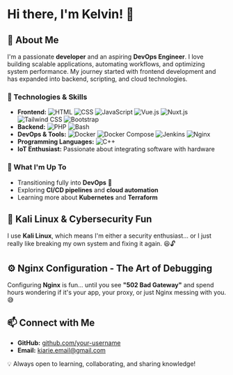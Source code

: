 # Hi there, I'm Kelvin! 👋

## 🚀 About Me
I'm a passionate **developer** and an aspiring **DevOps Engineer**. I love building scalable applications, automating workflows, and optimizing system performance. My journey started with frontend development and has expanded into backend, scripting, and cloud technologies.

### 🔧 Technologies & Skills
- **Frontend:** ![HTML](https://img.shields.io/badge/HTML5-%23E34F26.svg?style=flat&logo=html5&logoColor=white) ![CSS](https://img.shields.io/badge/CSS3-%231572B6.svg?style=flat&logo=css3&logoColor=white) ![JavaScript](https://img.shields.io/badge/JavaScript-%23F7DF1E.svg?style=flat&logo=javascript&logoColor=black) ![Vue.js](https://img.shields.io/badge/Vue.js-%234FC08D.svg?style=flat&logo=vue.js&logoColor=white) ![Nuxt.js](https://img.shields.io/badge/Nuxt.js-%2300C58E.svg?style=flat&logo=nuxt.js&logoColor=white) ![Tailwind CSS](https://img.shields.io/badge/Tailwind%20CSS-%2306B6D4.svg?style=flat&logo=tailwind-css&logoColor=white) ![Bootstrap](https://img.shields.io/badge/Bootstrap-%23563D7C.svg?style=flat&logo=bootstrap&logoColor=white)
- **Backend:** ![PHP](https://img.shields.io/badge/PHP-%23777BB4.svg?style=flat&logo=php&logoColor=white) ![Bash](https://img.shields.io/badge/Bash-%234EAA25.svg?style=flat&logo=gnu-bash&logoColor=white)
- **DevOps & Tools:** ![Docker](https://img.shields.io/badge/Docker-%230084D6.svg?style=flat&logo=docker&logoColor=white) ![Docker Compose](https://img.shields.io/badge/Docker%20Compose-%230084D6.svg?style=flat&logo=docker&logoColor=white) ![Jenkins](https://img.shields.io/badge/Jenkins-%23D24939.svg?style=flat&logo=jenkins&logoColor=white) ![Nginx](https://img.shields.io/badge/Nginx-%23009639.svg?style=flat&logo=nginx&logoColor=white)
- **Programming Languages:** ![C++](https://img.shields.io/badge/C++-%2300599C.svg?style=flat&logo=c%2B%2B&logoColor=white)
- **IoT Enthusiast:** Passionate about integrating software with hardware

### 🎯 What I'm Up To
- Transitioning fully into **DevOps** 🚀
- Exploring **CI/CD pipelines** and **cloud automation**
- Learning more about **Kubernetes** and **Terraform**

## 🤖 Kali Linux & Cybersecurity Fun
I use **Kali Linux**, which means I'm either a security enthusiast... or I just really like breaking my own system and fixing it again. 😆🔓

## ⚙️ Nginx Configuration - The Art of Debugging
Configuring **Nginx** is fun... until you see **"502 Bad Gateway"** and spend hours wondering if it's your app, your proxy, or just Nginx messing with you. 😅

## 📫 Connect with Me
- **GitHub:** [github.com/your-username](https://github.com/kiavin)
- **Email:** kiarie.email@gmail.com

💡 Always open to learning, collaborating, and sharing knowledge!

